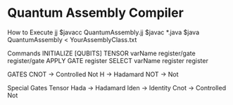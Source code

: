 # Quantum Assembly Compiler

How to Execute jj 
$javacc QuantumAssembly.jj
$javac *.java
$java QuantumAssembly < YourAssemblyClass.txt

Commands
INITIALIZE [QUBITS]
TENSOR varName register/gate register/gate
APPLY GATE register
SELECT varName register register

GATES
CNOT -> Controlled Not
H -> Hadamard
NOT -> Not

Special Gates Tensor
Hada -> Hadamard
Iden -> Identity
Cnot -> Controlled Not

